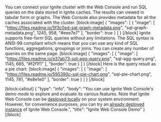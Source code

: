 You can connect your Ignite cluster with the Web Console and run SQL queries on the data stored in Ignite caches. The results can viewed in tabular form or graphs. The Web Console also provides metadata for all the caches associated with the cluster.
[block:image]
{
  "images": [
    {
      "image": [
        "https://files.readme.io/5f3c0ed-sql-graph-metadata.png",
        "sql-graph-metadata.png",
        1245,
        958,
        "#eee7e7"
      ],
      "border": true
    }
  ]
}
[/block]
Ignite supports free-form SQL queries without any limitations. The SQL syntax is ANSI-99 compliant which means that you can use any kind of SQL functions, aggregations, groupings or joins. You can create any number of queries on the same page.
[block:image]
{
  "images": [
    {
      "image": [
        "https://files.readme.io/e37ab73-sql-agg-query.png",
        "sql-agg-query.png",
        1145,
        685,
        "#f2f1f1"
      ],
      "border": true
    }
  ]
}
[/block]
Here is the query result as a pie chart:
[block:image]
{
  "images": [
    {
      "image": [
        "https://files.readme.io/595390c-sql-pie-chart.png",
        "sql-pie-chart.png",
        1145,
        781,
        "#e8e1e0"
      ],
      "border": true
    }
  ]
}
[/block]

[block:callout]
{
  "type": "info",
  "body": "You can use Ignite Web Console's demo mode to explore and evaluate its various features. Note that Ignite Web Console can be [deployed locally](doc:local-deployment) on your system environment. However, for convenience purposes, you can try an [already deployed instance](https://console.gridgain.com/) of Ignite Web Console.",
  "title": "Ignite Web Console Demo"
}
[/block]